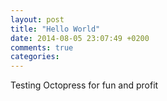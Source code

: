 ```yaml
---
layout: post
title: "Hello World"
date: 2014-08-05 23:07:49 +0200
comments: true
categories: 
---
```



Testing Octopress for fun and profit
